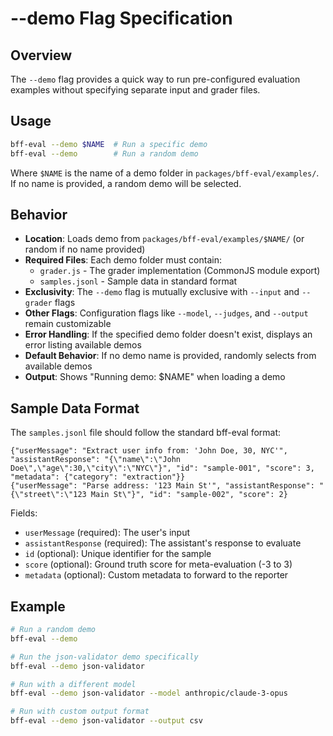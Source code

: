 # --demo Flag Specification

## Overview

The `--demo` flag provides a quick way to run pre-configured evaluation examples without specifying separate input and grader files.

## Usage

```bash
bff-eval --demo $NAME  # Run a specific demo
bff-eval --demo        # Run a random demo
```

Where `$NAME` is the name of a demo folder in `packages/bff-eval/examples/`. If no name is provided, a random demo will be selected.

## Behavior

- **Location**: Loads demo from `packages/bff-eval/examples/$NAME/` (or random if no name provided)
- **Required Files**: Each demo folder must contain:
  - `grader.js` - The grader implementation (CommonJS module export)
  - `samples.jsonl` - Sample data in standard format
- **Exclusivity**: The `--demo` flag is mutually exclusive with `--input` and `--grader` flags
- **Other Flags**: Configuration flags like `--model`, `--judges`, and `--output` remain customizable
- **Error Handling**: If the specified demo folder doesn't exist, displays an error listing available demos
- **Default Behavior**: If no demo name is provided, randomly selects from available demos
- **Output**: Shows "Running demo: $NAME" when loading a demo

## Sample Data Format

The `samples.jsonl` file should follow the standard bff-eval format:

```jsonl
{"userMessage": "Extract user info from: 'John Doe, 30, NYC'", "assistantResponse": "{\"name\":\"John Doe\",\"age\":30,\"city\":\"NYC\"}", "id": "sample-001", "score": 3, "metadata": {"category": "extraction"}}
{"userMessage": "Parse address: '123 Main St'", "assistantResponse": "{\"street\":\"123 Main St\"}", "id": "sample-002", "score": 2}
```

Fields:
- `userMessage` (required): The user's input
- `assistantResponse` (required): The assistant's response to evaluate
- `id` (optional): Unique identifier for the sample
- `score` (optional): Ground truth score for meta-evaluation (-3 to 3)
- `metadata` (optional): Custom metadata to forward to the reporter

## Example

```bash
# Run a random demo
bff-eval --demo

# Run the json-validator demo specifically
bff-eval --demo json-validator

# Run with a different model
bff-eval --demo json-validator --model anthropic/claude-3-opus

# Run with custom output format
bff-eval --demo json-validator --output csv
```